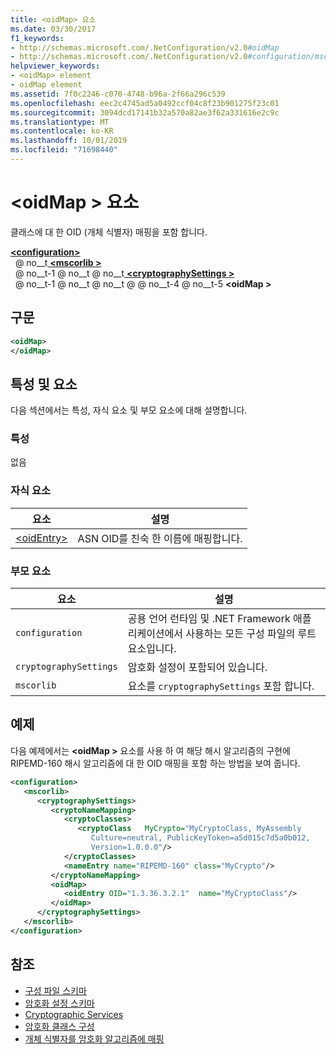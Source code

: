 ```yaml
---
title: <oidMap> 요소
ms.date: 03/30/2017
f1_keywords:
- http://schemas.microsoft.com/.NetConfiguration/v2.0#oidMap
- http://schemas.microsoft.com/.NetConfiguration/v2.0#configuration/mscorlib/cryptographySettings/oidMap
helpviewer_keywords:
- <oidMap> element
- oidMap element
ms.assetid: 7f0c2246-c070-4748-b96a-2f66a296c539
ms.openlocfilehash: eec2c4745ad5a0492ccf04c8f23b901275f23c01
ms.sourcegitcommit: 3094dcd17141b32a570a82ae3f62a331616e2c9c
ms.translationtype: MT
ms.contentlocale: ko-KR
ms.lasthandoff: 10/01/2019
ms.locfileid: "71698440"
---
```

# <a name="oidmap-element"></a>\<oidMap > 요소
클래스에 대 한 OID (개체 식별자) 매핑을 포함 합니다.  
  
[ **\<configuration>** ](../configuration-element.md)  
&nbsp; @ no__t[ **\<mscorlib >** ](mscorlib-element-for-cryptography-settings.md)  
&nbsp; @ no__t-1 @ no__t @ no__t[ **\<cryptographySettings >** ](cryptographysettings-element.md)  
&nbsp; @ no__t-1 @ no__t @ no__t @ @ no__t-4 @ no__t-5 **\<oidMap >**  
  
## <a name="syntax"></a>구문  
  
```xml  
<oidMap>   
</oidMap>  
```  
  
## <a name="attributes-and-elements"></a>특성 및 요소  
 다음 섹션에서는 특성, 자식 요소 및 부모 요소에 대해 설명합니다.  
  
### <a name="attributes"></a>특성  
 없음  
  
### <a name="child-elements"></a>자식 요소  
  
|요소|설명|  
|-------------|-----------------|  
|[\<oidEntry>](oidentry-element.md)|ASN OID를 친숙 한 이름에 매핑합니다.|  
  
### <a name="parent-elements"></a>부모 요소  
  
|요소|설명|  
|-------------|-----------------|  
|`configuration`|공용 언어 런타임 및 .NET Framework 애플리케이션에서 사용하는 모든 구성 파일의 루트 요소입니다.|  
|`cryptographySettings`|암호화 설정이 포함되어 있습니다.|  
|`mscorlib`|요소를 `cryptographySettings` 포함 합니다.|  
  
## <a name="example"></a>예제  
 다음 예제에서는 **\<oidMap >** 요소를 사용 하 여 해당 해시 알고리즘의 구현에 RIPEMD-160 해시 알고리즘에 대 한 OID 매핑을 포함 하는 방법을 보여 줍니다.  
  
```xml  
<configuration>  
   <mscorlib>  
      <cryptographySettings>  
         <cryptoNameMapping>  
            <cryptoClasses>  
               <cryptoClass   MyCrypto="MyCryptoClass, MyAssembly  
                  Culture=neutral, PublicKeyToken=a5d015c7d5a0b012,  
                  Version=1.0.0.0"/>  
            </cryptoClasses>  
            <nameEntry name="RIPEMD-160" class="MyCrypto"/>  
         </cryptoNameMapping>  
         <oidMap>  
            <oidEntry OID="1.3.36.3.2.1"  name="MyCryptoClass"/>  
         </oidMap>  
      </cryptographySettings>  
   </mscorlib>  
</configuration>  
```  
  
## <a name="see-also"></a>참조

- [구성 파일 스키마](../index.md)
- [암호화 설정 스키마](index.md)
- [Cryptographic Services](../../../../standard/security/cryptographic-services.md)
- [암호화 클래스 구성](../../configure-cryptography-classes.md)
- [개체 식별자를 암호화 알고리즘에 매핑](../../map-object-identifiers-to-cryptography-algorithms.md)
